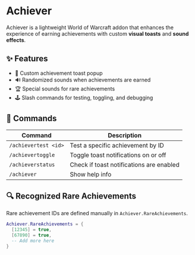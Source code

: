 # Achiever

Achiever is a lightweight World of Warcraft addon that enhances the experience of earning achievements with custom **visual toasts** and **sound effects**.

## ✨ Features

- 🎉 Custom achievement toast popup
- 🔊 Randomized sounds when achievements are earned
- 🏆 Special sounds for rare achievements
- 🕹️ Slash commands for testing, toggling, and debugging

## 🔧 Commands

| Command              | Description                              |
| -------------------- | ---------------------------------------- |
| `/achievertest <id>` | Test a specific achievement by ID        |
| `/achievertoggle`    | Toggle toast notifications on or off     |
| `/achieverstatus`    | Check if toast notifications are enabled |
| `/achiever`          | Show help info                           |

## 🔍 Recognized Rare Achievements

Rare achievement IDs are defined manually in `Achiever.RareAchievements`.

```lua
Achiever.RareAchievements = {
  [12345] = true,
  [67890] = true,
  -- Add more here
}
```
